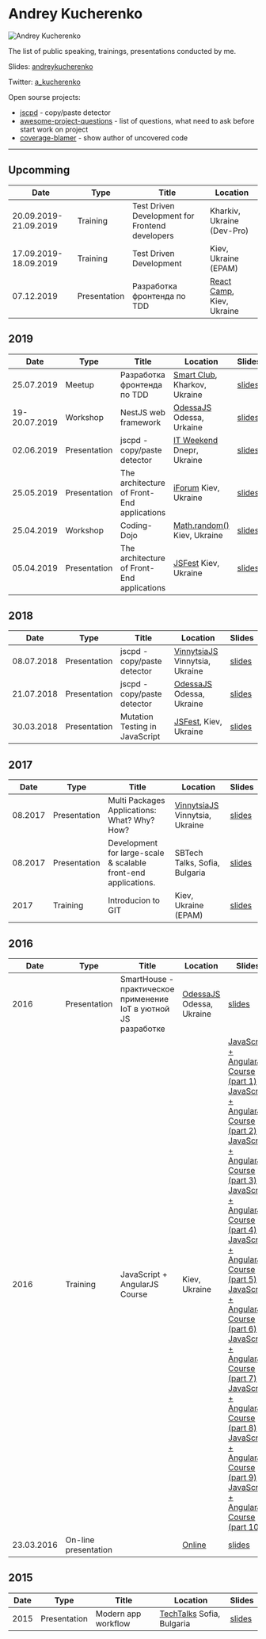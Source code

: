 # Andrey Kucherenko

![Andrey Kucherenko](https://scontent.fiev22-2.fna.fbcdn.net/v/t1.0-9/36912339_1957987034462244_7853359078104367104_o.jpg?_nc_cat=101&_nc_oc=AQnw5YXSZSHyxmSB0WWNJoH9nbDKZEjgf_ROEuMMxfD9zaz9FfNVB32OcLNXTUkbtnE&_nc_ht=scontent.fiev22-2.fna&oh=0c449429aa2ffcc52c0bded6a202b680&oe=5E3C3B8D)

The list of public speaking, trainings, presentations conducted by me.

Slides: [andreykucherenko](https://slides.com/andreykucherenko)

Twitter: [a_kucherenko](https://twitter.com/a_kucherenko)

Open sourse projects:
 - [jscpd](https://github.com/kucherenko/jscpd) - copy/paste detector
 - [awesome-project-questions](https://github.com/kucherenko/awesome-project-questions) - list of questions, what need to ask before start work on project
 - [coverage-blamer](https://github.com/kucherenko/coverage-blamer) - show author of uncovered code

-----------

## Upcomming

| Date        | Type     | Title        |   Location    |
| ----------- | -------- | ------------ | ------------- |
| 20.09.2019-21.09.2019 | Training | Test Driven Development for Frontend developers | Kharkiv, Ukraine (Dev-Pro) |
| 17.09.2019-18.09.2019 | Training | Test Driven Development | Kiev, Ukraine (EPAM) |
| 07.12.2019       | Presentation| Разработка фронтенда по TDD| [React Camp](http://2019.reactnative.com.ua/), Kiev, Ukraine |

## 2019

| Date        | Type     | Title        |   Location    |  Slides  |
| ----------- | -------- | ------------ | ------------- | ------ |
| 25.07.2019  | Meetup | Разработка фронтенда по TDD| [Smart Club](https://www.facebook.com/photo.php?fbid=2117273905230498&set=gm.2122439881217232&type=3&theater&ifg=1), Kharkov, Ukraine | [slides](https://slides.com/andreykucherenko/test-driven-development-72)|
| 19-20.07.2019 | Workshop | NestJS web framework | [OdessaJS](http://odessajs.org/) Odessa, Urkaine | [slides](https://slides.com/andreykucherenko/nestjs-71#/) |
| 02.06.2019 | Presentation | jscpd - copy/paste detector | [IT Weekend](https://itweekend.events/event/it-weekend-dnipro-2019/) Dnepr, Ukraine| [slides](https://slides.com/andreykucherenko/jscpd-copy-paste-detector#/) |  
| 25.05.2019 | Presentation | The architecture of Front-End applications | [iForum](https://2019.iforum.ua/speakers/kucherenko/#speech_1847) Kiev, Ukraine | [slides](https://slides.com/andreykucherenko/front-end-architecture-66#/) |
| 25.04.2019 | Workshop | Coding-Dojo | [Math.random()](http://mathrandom.com/coding-dojo) Kiev, Ukraine | [slides](https://slides.com/andreykucherenko/coding-dojo) |
| 05.04.2019 | Presentation | The architecture of Front-End applications | [JSFest](https://jsfest.com.ua/jsfest2019spring/) Kiev, Ukraine | [slides](https://slides.com/andreykucherenko/front-end-architecture#/) |

## 2018

| Date        | Type     | Title        |   Location    |  Slides  |
| ----------- | -------- | ------------ | ------------- | ------ |
| 08.07.2018 | Presentation | jscpd - copy/paste detector | [VinnytsiaJS](http://vinnytsiajs.org/) Vinnytsia, Ukraine| [slides](https://slides.com/andreykucherenko/jscpd-copy-paste-detector#/) |  
| 21.07.2018 | Presentation | jscpd - copy/paste detector | [OdessaJS](http://odessajs.org/2018/index.html) Odessa, Ukraine| [slides](https://slides.com/andreykucherenko/jscpd-copy-paste-detector#/) |  
| 30.03.2018  | Presentation | Mutation Testing in JavaScript| [JSFest](https://jsfest.com.ua/jsfest2018/indexe.html), Kiev, Ukraine | [slides](https://slides.com/andreykucherenko/mutation-testing-in-javascript#/)|

## 2017

| Date        | Type     | Title        |   Location    |  Slides  |
| ----------- | -------- | ------------ | ------------- | ------ |
| 08.2017 | Presentation | Multi Packages Applications: What? Why? How? | [VinnytsiaJS](http://vinnytsiajs.org/) Vinnytsia, Ukraine| [slides](https://slides.com/andreykucherenko/multi-packages-appications#/) |  
| 08.2017 | Presentation | Development for large-scale & scalable front-end applications. | SBTech Talks, Sofia, Bulgaria| [slides](https://slides.com/andreykucherenko/deck-48#/)|
| 2017 | Training | Introducion to GIT | Kiev, Ukraine (EPAM) | [slides](https://slides.com/andreykucherenko/advanced-git-47#/)|


## 2016

| Date        | Type     | Title        |   Location    |  Slides  |
| ----------- | -------- | ------------ | ------------- | ------ |
| 2016 | Presentation | SmartHouse - практическое применение IoT в уютной JS разработке | [OdessaJS](http://odessajs.org/) Odessa, Ukraine| [slides](https://slides.com/andreykucherenko/s) | 
| 2016 | Training | JavaScript + AngularJS Course | Kiev, Ukraine| [JavaScript + AngularJS Course (part 1)](https://slides.com/andreykucherenko/javascript-angular) [JavaScript + AngularJS Course (part 2)](https://slides.com/andreykucherenko/deck-31) [JavaScript + AngularJS Course (part 3)](https://slides.com/andreykucherenko/deck-31-32) [JavaScript + AngularJS Course (part 4)](https://slides.com/andreykucherenko/deck-31-32-33) [JavaScript + AngularJS Course (part 5)](https://slides.com/andreykucherenko/deck-31-32-33-34) [JavaScript + AngularJS Course (part 6)](https://slides.com/andreykucherenko/deck-31-32-33-34-35) [JavaScript + AngularJS Course (part 7)](https://slides.com/andreykucherenko/deck-31-32-33-34-35-36) [JavaScript + AngularJS Course (part 8)](https://slides.com/andreykucherenko/deck-31-32-33-34-35-36-37) [JavaScript + AngularJS Course (part 9)](https://slides.com/andreykucherenko/deck-31-32-33-34-35-36-37-39) [JavaScript + AngularJS Course (part 10)](https://slides.com/andreykucherenko/deck-24-38)| 
| 23.03.2016 | On-line presentation | | [Online](https://www.facebook.com/events/1023367014391397/) | [slides](https://slides.com/andreykucherenko/deck-24#/)|

## 2015

| Date        | Type     | Title        |   Location    |  Slides  |
| ----------- | -------- | ------------ | ------------- | ------ |
| 2015 | Presentation | Modern app workflow | [TechTalks](https://techtalks.bg/) Sofia, Bulgaria| [slides](https://slides.com/andreykucherenko/modern-application-flow#/) | 

